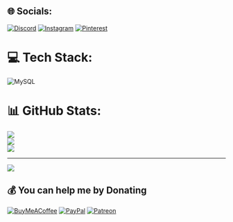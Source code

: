 
## 🌐 Socials:
[![Discord](https://img.shields.io/badge/Discord-%237289DA.svg?logo=discord&logoColor=white)](https://discord.gg/https://discord.gg/anzuline) [![Instagram](https://img.shields.io/badge/Instagram-%23E4405F.svg?logo=Instagram&logoColor=white)](https://instagram.com/yourznch) [![Pinterest](https://img.shields.io/badge/Pinterest-%23E60023.svg?logo=Pinterest&logoColor=white)](https://pinterest.com/yourznch) 

# 💻 Tech Stack:
![MySQL](https://img.shields.io/badge/mysql-%2300000f.svg?style=flat&logo=mysql&logoColor=white)
# 📊 GitHub Stats:
![](https://github-readme-stats.vercel.app/api?username=yourznch&theme=radical&hide_border=false&include_all_commits=false&count_private=true)<br/>
![](https://github-readme-streak-stats.herokuapp.com/?user=yourznch&theme=radical&hide_border=false)<br/>
![](https://github-readme-stats.vercel.app/api/top-langs/?username=yourznch&theme=radical&hide_border=false&include_all_commits=false&count_private=true&layout=compact)

---
[![](https://visitcount.itsvg.in/api?id=yourznch&icon=5&color=4)](https://visitcount.itsvg.in)

  ## 💰 You can help me by Donating
  [![BuyMeACoffee](https://img.shields.io/badge/Buy%20Me%20a%20Coffee-ffdd00?style=for-the-badge&logo=buy-me-a-coffee&logoColor=black)](https://buymeacoffee.com/yourznch) [![PayPal](https://img.shields.io/badge/PayPal-00457C?style=for-the-badge&logo=paypal&logoColor=white)](https://paypal.me/yourznch) [![Patreon](https://img.shields.io/badge/Patreon-F96854?style=for-the-badge&logo=patreon&logoColor=white)](https://patreon.com/yourznch) 

  
<!-- Proudly created with GPRM ( https://gprm.itsvg.in ) -->